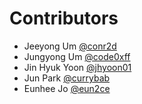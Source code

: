 # Contributors

* Jeeyong Um [@conr2d](https://github.com/conr2d)
* Jungyong Um [@code0xff](https://github.com/code0xff)
* Jin Hyuk Yoon [@jhyoon01](https://github.com/jhyoon01)
* Jun Park [@currybab](https://github.com/currybab)
* Eunhee Jo [@eun2ce](https://github.com/eun2ce)
